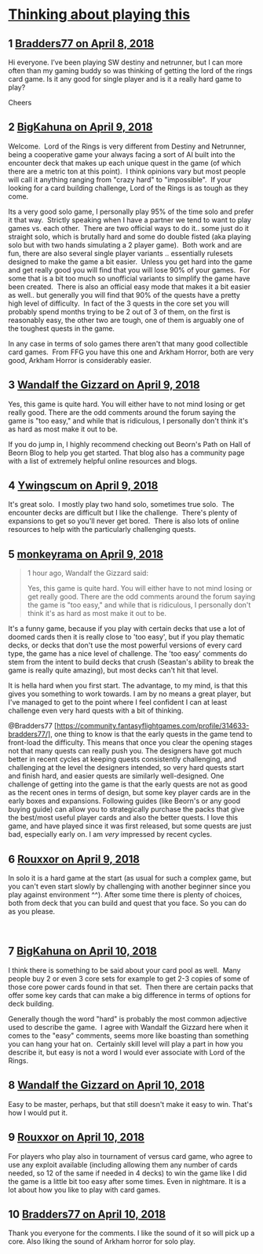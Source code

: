 # [Thinking about  playing this](https://community.fantasyflightgames.com/topic/273199-thinking-about-playing-this/)

## 1 [Bradders77 on April 8, 2018](https://community.fantasyflightgames.com/topic/273199-thinking-about-playing-this/?do=findComment&comment=3277934)

Hi everyone. I’ve been playing SW destiny and netrunner, but I can more often than my gaming buddy so was thinking of getting the lord of the rings card game. Is it any good for single player and is it a really hard game to play?

Cheers

## 2 [BigKahuna on April 9, 2018](https://community.fantasyflightgames.com/topic/273199-thinking-about-playing-this/?do=findComment&comment=3277960)

Welcome.  Lord of the Rings is very different from Destiny and Netrunner, being a cooperative game your always facing a sort of AI built into the encounter deck that makes up each unique quest in the game (of which there are a metric ton at this point).  I think opinions vary but most people will call it anything ranging from "crazy hard" to "impossible".  If your looking for a card building challenge, Lord of the Rings is as tough as they come.

Its a very good solo game, I personally play 95% of the time solo and prefer it that way.  Strictly speaking when I have a partner we tend to want to play games vs. each other.  There are two official ways to do it.. some just do it straight solo, which is brutally hard and some do double fisted (aka playing solo but with two hands simulating a 2 player game).  Both work and are fun, there are also several single player variants .. essentially rulesets designed to make the game a bit easier.  Unless you get hard into the game and get really good you will find that you will lose 90% of your games.  For some that is a bit too much so unofficial variants to simplify the game have been created.  There is also an official easy mode that makes it a bit easier as well.. but generally you will find that 90% of the quests have a pretty high level of difficulty.  In fact of the 3 quests in the core set you will probably spend months trying to be 2 out of 3 of them, on the first is reasonably easy, the other two are tough, one of them is arguably one of the toughest quests in the game.

In any case in terms of solo games there aren't that many good collectible card games.  From FFG you have this one and Arkham Horror, both are very good, Arkham Horror is considerably easier.

## 3 [Wandalf the Gizzard on April 9, 2018](https://community.fantasyflightgames.com/topic/273199-thinking-about-playing-this/?do=findComment&comment=3278491)

Yes, this game is quite hard. You will either have to not mind losing or get really good. There are the odd comments around the forum saying the game is "too easy," and while that is ridiculous, I personally don't think it's as hard as most make it out to be.

If you do jump in, I highly recommend checking out Beorn's Path on Hall of Beorn Blog to help you get started. That blog also has a community page with a list of extremely helpful online resources and blogs.

## 4 [Ywingscum on April 9, 2018](https://community.fantasyflightgames.com/topic/273199-thinking-about-playing-this/?do=findComment&comment=3278524)

It's great solo.  I mostly play two hand solo, sometimes true solo.  The encounter decks are difficult but I like the challenge.  There's plenty of expansions to get so you'll never get bored.  There is also lots of online resources to help with the particularly challenging quests.

## 5 [monkeyrama on April 9, 2018](https://community.fantasyflightgames.com/topic/273199-thinking-about-playing-this/?do=findComment&comment=3278567)

> 1 hour ago, Wandalf the Gizzard said:
> 
> Yes, this game is quite hard. You will either have to not mind losing or get really good. There are the odd comments around the forum saying the game is "too easy," and while that is ridiculous, I personally don't think it's as hard as most make it out to be.

It's a funny game, because if you play with certain decks that use a lot of doomed cards then it is really close to 'too easy', but if you play thematic decks, or decks that don't use the most powerful versions of every card type, the game has a nice level of challenge. The 'too easy' comments do stem from the intent to build decks that crush (Seastan's ability to break the game is really quite amazing), but most decks can't hit that level.

It is hella hard when you first start. The advantage, to my mind, is that this gives you something to work towards. I am by no means a great player, but I've managed to get to the point where I feel confident I can at least challenge even very hard quests with a bit of thinking.

@Bradders77 [https://community.fantasyflightgames.com/profile/314633-bradders77/], one thing to know is that the early quests in the game tend to front-load the difficulty. This means that once you clear the opening stages not that many quests can really push you. The designers have got much better in recent cycles at keeping quests consistently challenging, and challenging at the level the designers intended, so very hard quests start and finish hard, and easier quests are similarly well-designed. One challenge of getting into the game is that the early quests are not as good as the recent ones in terms of design, but some key player cards are in the early boxes and expansions. Following guides (like Beorn's or any good buying guide) can allow you to strategically purchase the packs that give the best/most useful player cards and also the better quests. I love this game, and have played since it was first released, but some quests are just bad, especially early on. I am *very* impressed by recent cycles.

## 6 [Rouxxor on April 9, 2018](https://community.fantasyflightgames.com/topic/273199-thinking-about-playing-this/?do=findComment&comment=3279304)

In solo it is a hard game at the start (as usual for such a complex game, but you can't even start slowly by challenging with another beginner since you play against environment ^^). After some time there is plenty of choices, both from deck that you can build and quest that you face. So you can do as you please.

 

## 7 [BigKahuna on April 10, 2018](https://community.fantasyflightgames.com/topic/273199-thinking-about-playing-this/?do=findComment&comment=3279846)

I think there is something to be said about your card pool as well.  Many people buy 2 or even 3 core sets for example to get 2-3 copies of some of those core power cards found in that set.  Then there are certain packs that offer some key cards that can make a big difference in terms of options for deck building.

Generally though the word "hard" is probably the most common adjective used to describe the game.  I agree with Wandalf the Gizzard here when it comes to the "easy" comments, seems more like boasting than something you can hang your hat on.  Certainly skill level will play a part in how you describe it, but easy is not a word I would ever associate with Lord of the Rings.

## 8 [Wandalf the Gizzard on April 10, 2018](https://community.fantasyflightgames.com/topic/273199-thinking-about-playing-this/?do=findComment&comment=3279863)

Easy to be master, perhaps, but that still doesn't make it easy to win. That's how I would put it.

## 9 [Rouxxor on April 10, 2018](https://community.fantasyflightgames.com/topic/273199-thinking-about-playing-this/?do=findComment&comment=3280645)

For players who play also in tournament of versus card game, who agree to use any exploit available (including allowing them any number of cards needed, so 12 of the same if needed in 4 decks) to win the game like I did the game is a little bit too easy after some times. Even in nightmare. It is a lot about how you like to play with card games.

## 10 [Bradders77 on April 10, 2018](https://community.fantasyflightgames.com/topic/273199-thinking-about-playing-this/?do=findComment&comment=3280695)

Thank you everyone for the comments. I like the sound of it so will pick up a core. Also liking the sound of Arkham horror for solo play.

